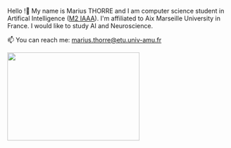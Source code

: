 Hello !👋 My name is Marius THORRE and I am computer science student in Artifical Intelligence (<a href="https://formations.univ-amu.fr/ME5SIN-PRSIN5AC.html">M2 IAAA</a>). 
I'm affiliated to Aix Marseille University in France. I would like to study AI and Neuroscience.

📫 You can reach me: marius.thorre@etu.univ-amu.fr


<img src="https://upload.wikimedia.org/wikipedia/commons/1/17/Digital_rain_animation_small_letters_clear.gif" width="300" height="200" />

